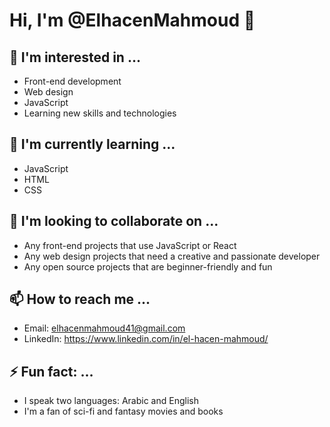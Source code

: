 # Hi, I'm @ElhacenMahmoud 👋

## 👀 I'm interested in ...
- Front-end development
- Web design
- JavaScript
- Learning new skills and technologies

## 🌱 I'm currently learning ...
- JavaScript
- HTML
- CSS

## 💞️ I'm looking to collaborate on ...
- Any front-end projects that use JavaScript or React
- Any web design projects that need a creative and passionate developer
- Any open source projects that are beginner-friendly and fun

## 📫 How to reach me ...
- Email: elhacenmahmoud41@gmail.com
- LinkedIn: https://www.linkedin.com/in/el-hacen-mahmoud/

## ⚡ Fun fact: ...
- I speak two languages: Arabic and English
- I'm a fan of sci-fi and fantasy movies and books


<!---
ElhacenMahmoud/ElhacenMahmoud is a ✨ special ✨ repository because its `README.md` (this file) appears on your GitHub profile.
You can click the Preview link to take a look at your changes.
--->
